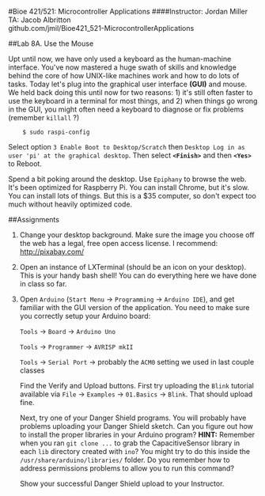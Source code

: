 #Bioe 421/521: Microcontroller Applications
####Instructor: Jordan Miller<br>TA: Jacob Albritton<br>github.com/jmil/Bioe421_521-MicrocontrollerApplications

##Lab 8A. Use the Mouse

Upt until now, we have only used a keyboard as the human-machine interface. You've now mastered a huge swath of skills and knowledge behind the core of how UNIX-like machines work and how to do lots of tasks. Today let's plug into the graphical user interface **(GUI)** and mouse. We held back doing this until now for two reasons: 1) it's still often faster to use the keyboard in a terminal for most things, and 2) when things go wrong in the GUI, you might often need a keyboard to diagnose or fix problems (remember `killall` ?)



		$ sudo raspi-config

Select option `3 Enable Boot to Desktop/Scratch` then `Desktop Log in as user 'pi' at the graphical desktop`. Then select **`<Finish>`** and then **`<Yes>`** to Reboot.


Spend a bit poking around the desktop. Use `Epiphany` to browse the web. It's been optimized for Raspberry Pi. You can install Chrome, but it's slow. You can install lots of things. But this is a $35 computer, so don't expect too much without heavily optimized code.
		


##Assignments

1. Change your desktop background. Make sure the image you choose off the web has a legal, free open access license. I recommend:
http://pixabay.com/


1. Open an instance of LXTerminal (should be an icon on your desktop). This is your handy bash shell! You can do everything here we have done in class so far.

1. Open `Arduino` (`Start Menu` -> `Programming` -> `Arduino IDE`), and get familiar with the GUI version of the application. You need to make sure you correctly setup your Arduino board:

	`Tools` -> `Board` -> `Arduino Uno` 

	`Tools` -> `Programmer` -> `AVRISP mkII`
	
	`Tools` -> `Serial Port` -> probably the `ACM0` setting we used in last couple classes


	Find the Verify and Upload buttons. First try uploading the `Blink` tutorial available via `File` -> `Examples` -> `01.Basics` -> `Blink`. That should upload fine.
	
	Next, try one of your Danger Shield programs. You will probably have problems uploading your Danger Shield sketch. Can you figure out how to install the proper libraries in your Arduino program? **HINT:** Remember when you ran `git clone ...` to grab the CapacitiveSensor library in each `lib` directory created with `ino`? You might try to do this inside the `/usr/share/arduino/libraries/` folder. Do you remember how to address permissions problems to allow you to run this command?

	Show your successful Danger Shield upload to your Instructor.


